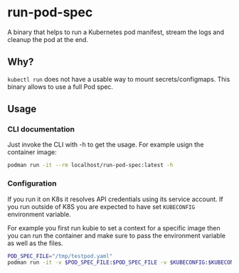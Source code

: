 # run-pod-spec

A binary that helps to run a Kubernetes pod manifest, stream the logs and cleanup the pod at the end.


## Why?

`kubectl run` does not have a usable way to mount secrets/configmaps. This binary allows to use a full Pod spec.

## Usage

### CLI documentation
Just invoke the CLI with -h to get the usage. For example usign the container image:
```sh
podman run -it --rm localhost/run-pod-spec:latest -h
``` 

### Configuration
If you run it on K8s it resolves API credentials using its service account.
If you run outside of K8S you are expected to have set `KUBECONFIG` environment variable.

For example you first run kubie to set a context for a specific image then you can run the container and make sure to pass the environment variable as well as the files.

```sh
POD_SPEC_FILE="/tmp/testpod.yaml"
podman run -it -v $POD_SPEC_FILE:$POD_SPEC_FILE -v $KUBECONFIG:$KUBECONFIG -e KUBECONFIG=$KUBECONFIG --rm localhost/run-pod-spec:latest -f $POD_SPEC_FILE
```